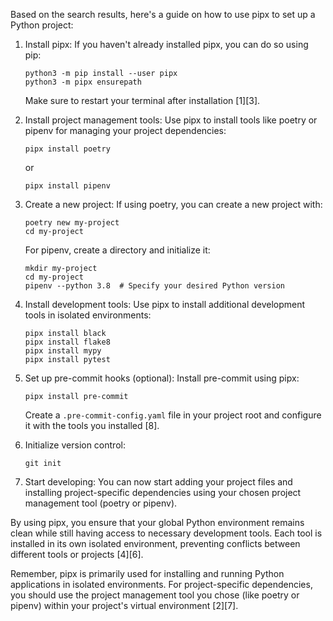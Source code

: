 Based on the search results, here's a guide on how to use pipx to set up a Python project:

1. Install pipx:
   If you haven't already installed pipx, you can do so using pip:

   ```
   python3 -m pip install --user pipx
   python3 -m pipx ensurepath
   ```

   Make sure to restart your terminal after installation [1][3].

2. Install project management tools:
   Use pipx to install tools like poetry or pipenv for managing your project dependencies:

   ```
   pipx install poetry
   ```
   or
   ```
   pipx install pipenv
   ```

3. Create a new project:
   If using poetry, you can create a new project with:

   ```
   poetry new my-project
   cd my-project
   ```

   For pipenv, create a directory and initialize it:

   ```
   mkdir my-project
   cd my-project
   pipenv --python 3.8  # Specify your desired Python version
   ```

4. Install development tools:
   Use pipx to install additional development tools in isolated environments:

   ```
   pipx install black
   pipx install flake8
   pipx install mypy
   pipx install pytest
   ```

5. Set up pre-commit hooks (optional):
   Install pre-commit using pipx:

   ```
   pipx install pre-commit
   ```

   Create a `.pre-commit-config.yaml` file in your project root and configure it with the tools you installed [8].

6. Initialize version control:
   ```
   git init
   ```

7. Start developing:
   You can now start adding your project files and installing project-specific dependencies using your chosen project management tool (poetry or pipenv).

By using pipx, you ensure that your global Python environment remains clean while still having access to necessary development tools. Each tool is installed in its own isolated environment, preventing conflicts between different tools or projects [4][6].

Remember, pipx is primarily used for installing and running Python applications in isolated environments. For project-specific dependencies, you should use the project management tool you chose (like poetry or pipenv) within your project's virtual environment [2][7].

